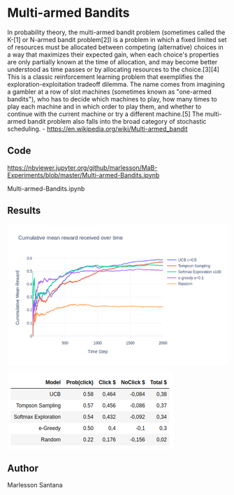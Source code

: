 # Multi-armed Bandits

In probability theory, the multi-armed bandit problem (sometimes called the K-[1] or N-armed bandit problem[2]) is a problem in which a fixed limited set of resources must be allocated between competing (alternative) choices in a way that maximizes their expected gain, when each choice's properties are only partially known at the time of allocation, and may become better understood as time passes or by allocating resources to the choice.[3][4] This is a classic reinforcement learning problem that exemplifies the exploration-exploitation tradeoff dilemma. The name comes from imagining a gambler at a row of slot machines (sometimes known as "one-armed bandits"), who has to decide which machines to play, how many times to play each machine and in which order to play them, and whether to continue with the current machine or try a different machine.[5] The multi-armed bandit problem also falls into the broad category of stochastic scheduling. - https://en.wikipedia.org/wiki/Multi-armed_bandit


## Code

https://nbviewer.jupyter.org/github/marlesson/MaB-Experiments/blob/master/Multi-armed-Bandits.ipynb

Multi-armed-Bandits.ipynb

## Results

![result](images/all_prob.png)

![result](images/all_table.png)

## Author

Marlesson Santana